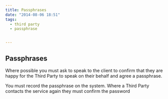 ```yaml
---
title: Passphrases
date: "2014-08-06 18:51"
tags:
  - third party
  - passphrase


---
```


## Passphrases

Where possible you must ask to speak to the client to confirm that they are happy for the Third Party to speak on their behalf and agree a passphrase.

You must record the passphrase on the system. Where a Third Party contacts the service again they must confirm the password
